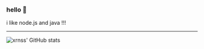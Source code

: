 ### hello 👋
i like node.js and java !!!

-------

![xrnss' GitHub stats](https://github-readme-stats.vercel.app/api?username=xrnss&show_icons=true&theme=dark)
